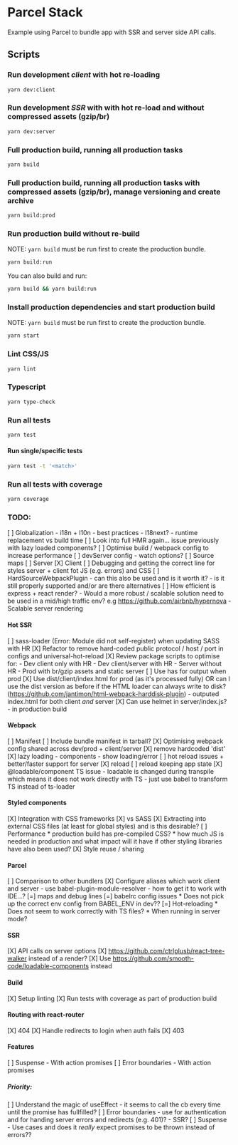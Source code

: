 # Parcel Stack

Example using Parcel to bundle app with SSR and server side API calls.

## Scripts

### Run development _client_ with hot re-loading

```bash
yarn dev:client
```


### Run development _SSR_ with with hot re-load and without compressed assets (gzip/br)

```bash
yarn dev:server
```


### Full production build, running all production tasks

```bash
yarn build
```


### Full production build, running all production tasks with compressed assets (gzip/br), manage versioning and create archive

```bash
yarn build:prod
```


### Run production build without re-build

NOTE: ```yarn build``` must be run first to create the production bundle.

```bash
yarn build:run
```

You can also build and run:

```bash
yarn build && yarn build:run
```


### Install production dependencies and start production build

NOTE: ```yarn build``` must be run first to create the production bundle.

```bash
yarn start
```


### Lint CSS/JS

```bash
yarn lint
```


### Typescript

```bash
yarn type-check
```


### Run all tests

```bash
yarn test
```

#### Run single/specific tests

```bash
yarn test -t '<match>'
```


### Run all tests with coverage

```bash
yarn coverage
```







### TODO:



[ ] Globalization - i18n + l10n
    - best practices
    - l18next?
    - runtime replacement vs build time
[ ] Look into full HMR again... issue previously with lazy loaded components?
[ ] Optimise build / webpack config to increase performance
[ ] devServer config - watch options?
[ ] Source maps
    [ ] Server
    [X] Client
    [ ] Debugging and getting the correct line for styles server + client fot JS (e.g. errors) and CSS
[ ] HardSourceWebpackPlugin
    - can this also be used and is it worth it?
    - is it still properly supported and/or are there alternatives
[ ] How efficient is express + react render?
    - Would a more robust / scalable solution need to be used in a mid/high traffic env? e.g https://github.com/airbnb/hypernova
    - Scalable server rendering




#### Hot SSR

[ ] sass-loader (Error: Module did not self-register) when updating SASS with HR
[X] Refactor to remove hard-coded public protocol / host / port in configs and universal-hot-reload
[X] Review package scripts to optimise for:
    - Dev client only with HR
    - Dev client/server with HR
    - Server without HR
    - Prod with br/gzip assets and static server
[ ] Use has for output when prod
[X] Use dist/client/index.html for prod (as it's processed fully) OR can I use the dist version as before if the HTML loader
    can always write to disk? (https://github.com/jantimon/html-webpack-harddisk-plugin) - outputed index.html for both client _and_ server
[X] Can use helmet in server/index.js? - in production build



#### Webpack
[ ] Manifest
[ ] Include bundle manifest in tarball?
[X] Optimising webpack config shared across dev/prod + client/server
[X] remove hardcoded 'dist'
[X] lazy loading
    - components
    - show loading/error
[ ] hot reload issues + better/faster support for server
    [X] reload
    [ ] reload keeping app state
[X] @loadable/component TS issue - loadable is changed during transpile which means it does not work directly with TS
    - just use babel to transform TS instead of ts-loader

#### Styled components
[X] Integration with CSS frameworks
[X] vs SASS
[X] Extracting into external CSS files (at least for global styles) and is this desirable?
[ ] Performance
    * production build has pre-compiled CSS?
    * how much JS is needed in production and what impact will it have if other styling libraries have also been used?
[X] Style reuse / sharing

#### Parcel
[ ] Comparison to other bundlers
[X] Configure aliases which work client and server
    - use babel-plugin-module-resolver
    - how to get it to work with IDE...?
[=] maps and debug lines
[=] babelrc config issues
    * Does not pick up the correct env config from BABEL_ENV in dev??
[=] Hot-reloading
    * Does not seem to work correctly with TS files?
    * When running in server mode?

#### SSR
[X] API calls on server options
[X] https://github.com/ctrlplusb/react-tree-walker instead of a render?
[X] Use https://github.com/smooth-code/loadable-components instead

#### Build
[X] Setup linting
[X] Run tests with coverage as part of production build

#### Routing with react-router
[X] 404
[X] Handle redirects to login when auth fails
[X] 403

#### Features
[ ] Suspense
    - With action promises
[ ] Error boundaries
    - With action promises
        


##### Priority:

[ ] Understand the magic of useEffect
    - it seems to call the cb every time until the promise has fullfilled?
[ ] Error boundaries
    - use for authentication and for handing server errors and redirects (e.g. 401)?
    - SSR?
[ ] Suspense
    - Use cases and does it _really_ expect promises to be thrown instead of errors??
  
    
    
    
